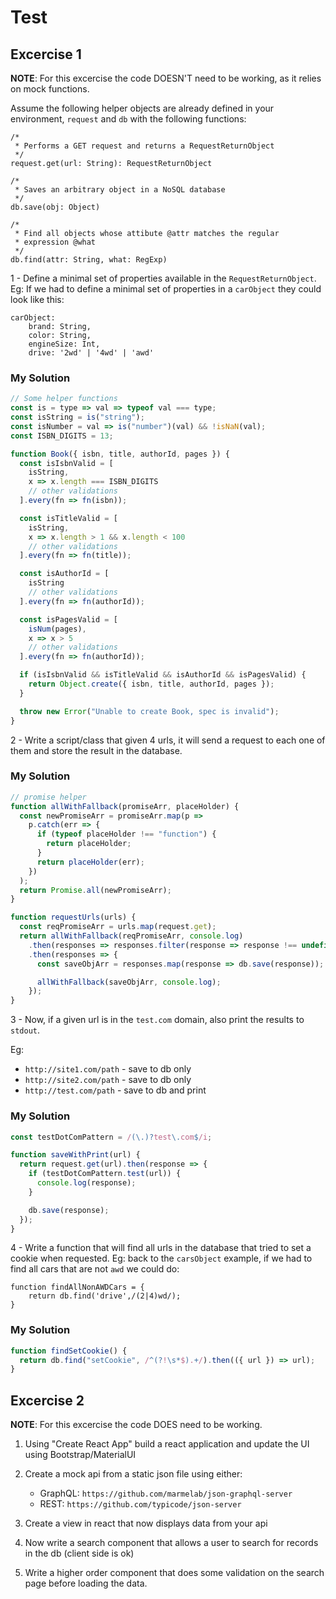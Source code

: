 # Test

## Excercise 1

**NOTE**: For this excercise the code DOESN'T need to be working, as it relies on mock functions.

Assume the following helper objects are already defined in your environment, `request` and `db` with the following functions:

```
/*
 * Performs a GET request and returns a RequestReturnObject
 */
request.get(url: String): RequestReturnObject
```

```
/*
 * Saves an arbitrary object in a NoSQL database
 */
db.save(obj: Object)
```

```
/*
 * Find all objects whose attibute @attr matches the regular
 * expression @what
 */
db.find(attr: String, what: RegExp)
```

1 - Define a minimal set of properties available in the `RequestReturnObject`. <br>Eg: If we had to define a minimal set of properties in a `carObject` they could look like this:

```
carObject:
	brand: String,
	color: String,
	engineSize: Int,
	drive: '2wd' | '4wd' | 'awd'
```

### My Solution

```js
// Some helper functions
const is = type => val => typeof val === type;
const isString = is("string");
const isNumber = val => is("number")(val) && !isNaN(val);
const ISBN_DIGITS = 13;

function Book({ isbn, title, authorId, pages }) {
  const isIsbnValid = [
    isString,
    x => x.length === ISBN_DIGITS
    // other validations
  ].every(fn => fn(isbn));

  const isTitleValid = [
    isString,
    x => x.length > 1 && x.length < 100
    // other validations
  ].every(fn => fn(title));

  const isAuthorId = [
    isString
    // other validations
  ].every(fn => fn(authorId));

  const isPagesValid = [
    isNum(pages),
    x => x > 5
    // other validations
  ].every(fn => fn(authorId));

  if (isIsbnValid && isTitleValid && isAuthorId && isPagesValid) {
    return Object.create({ isbn, title, authorId, pages });
  }

  throw new Error("Unable to create Book, spec is invalid");
}
```

2 - Write a script/class that given 4 urls, it will send a request to each one of them and store the result in the database.

### My Solution

```js
// promise helper
function allWithFallback(promiseArr, placeHolder) {
  const newPromiseArr = promiseArr.map(p =>
    p.catch(err => {
      if (typeof placeHolder !== "function") {
        return placeHolder;
      }
      return placeHolder(err);
    })
  );
  return Promise.all(newPromiseArr);
}

function requestUrls(urls) {
  const reqPromiseArr = urls.map(request.get);
  return allWithFallback(reqPromiseArr, console.log)
    .then(responses => responses.filter(response => response !== undefined))
    .then(responses => {
      const saveObjArr = responses.map(response => db.save(response));

      allWithFallback(saveObjArr, console.log);
    });
}
```

3 - Now, if a given url is in the `test.com` domain, also print the results to `stdout`.

Eg:

- `http://site1.com/path` - save to db only
- `http://site2.com/path` - save to db only
- `http://test.com/path` - save to db and print

### My Solution

```js
const testDotComPattern = /(\.)?test\.com$/i;

function saveWithPrint(url) {
  return request.get(url).then(response => {
    if (testDotComPattern.test(url)) {
      console.log(response);
    }

    db.save(response);
  });
}
```

4 - Write a function that will find all urls in the database that tried to set a cookie when requested. Eg: back to the `carsObject` example, if we had to find all cars that are not `awd` we could do:

```
function findAllNonAWDCars = {
	return db.find('drive',/(2|4)wd/);
}
```

### My Solution

```js
function findSetCookie() {
  return db.find("setCookie", /^(?!\s*$).+/).then(({ url }) => url);
}
```

## Excercise 2

**NOTE**: For this excercise the code DOES need to be working.

1. Using "Create React App" build a react application and update the UI using Bootstrap/MaterialUI

2. Create a mock api from a static json file using either:

   - GraphQL: `https://github.com/marmelab/json-graphql-server`
   - REST: `https://github.com/typicode/json-server`

3. Create a view in react that now displays data from your api

4. Now write a search component that allows a user to search for records in the db (client side is ok)

5. Write a higher order component that does some validation on the search page before loading the data.
